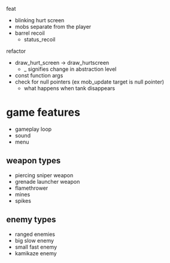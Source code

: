 feat
* blinking hurt screen
* mobs separate from the player
* barrel recoil
    * status_recoil

refactor
* draw_hurt_screen -> draw_hurtscreen
    * _ signifies change in abstraction level
* const function args
* check for null pointers (ex mob_update target is null pointer)
    * what happens when tank disappears

# game features

* gameplay loop
* sound
* menu

## weapon types

* piercing sniper weapon
* grenade launcher weapon
* flamethrower
* mines
* spikes

## enemy types

* ranged enemies
* big slow enemy
* small fast enemy
* kamikaze enemy
